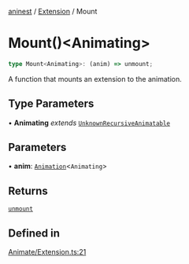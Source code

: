 [aninest](../../index.md) / [Extension](../index.md) / Mount

# Mount()\<Animating\>

```ts
type Mount<Animating>: (anim) => unmount;
```

A function that mounts an extension to the animation.

## Type Parameters

• **Animating** *extends* [`UnknownRecursiveAnimatable`](../../AnimatableTypes/type-aliases/UnknownRecursiveAnimatable.md)

## Parameters

• **anim**: [`Animation`](../../AnimatableTypes/type-aliases/Animation.md)\<`Animating`\>

## Returns

[`unmount`](unmount.md)

## Defined in

[Animate/Extension.ts:21](https://github.com/zphrs/aninest/blob/0970e35cce1ccab01b8ce4df8a59f00baff5cfda/core/src/Animate/Extension.ts#L21)
